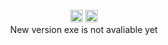 <div align="center"> 
<br>
<img src="https://img.shields.io/badge/version-0.0.4--beta-blue?style=flat-square" height="20">
<img src="https://img.shields.io/badge/.exe_size-86.7_MB-green?style=flat-square" height="20">
<br>
New version exe is not avaliable yet
